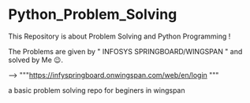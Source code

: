 # Python_Problem_Solving

This Repository is about Problem Solving and Python Programming !

The Problems are given by " INFOSYS SPRINGBOARD/WINGSPAN " and solved by Me 😉.

--> """https://infyspringboard.onwingspan.com/web/en/login """

a basic problem solving repo for beginers in wingspan
